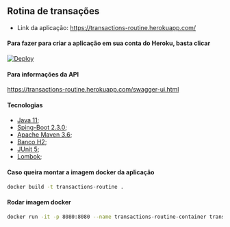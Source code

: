 ## Rotina de transações
- Link da aplicação: https://transactions-routine.herokuapp.com/

#### Para fazer para criar a aplicação em sua conta do Heroku, basta clicar
[![Deploy](https://www.herokucdn.com/deploy/button.svg)](https://heroku.com/deploy)

#### Para informações da API
https://transactions-routine.herokuapp.com/swagger-ui.html

#### Tecnologias
- [Java 11](https://docs.oracle.com/en/java/javase/11/);
- [Sping-Boot 2.3.0](https://spring.io/projects/spring-boot);
- [Apache Maven 3.6](https://maven.apache.org/ref/3.6.0/);
- [Banco H2](https://www.h2database.com/html/main.html);
- [JUnit 5](https://junit.org/junit5/);
- [Lombok](https://projectlombok.org/);

#### Caso queira montar a imagem docker da aplicação
```sh
docker build -t transactions-routine .
```

#### Rodar imagem docker
```sh
docker run -it -p 8080:8080 --name transactions-routine-container transactions-routine
```
